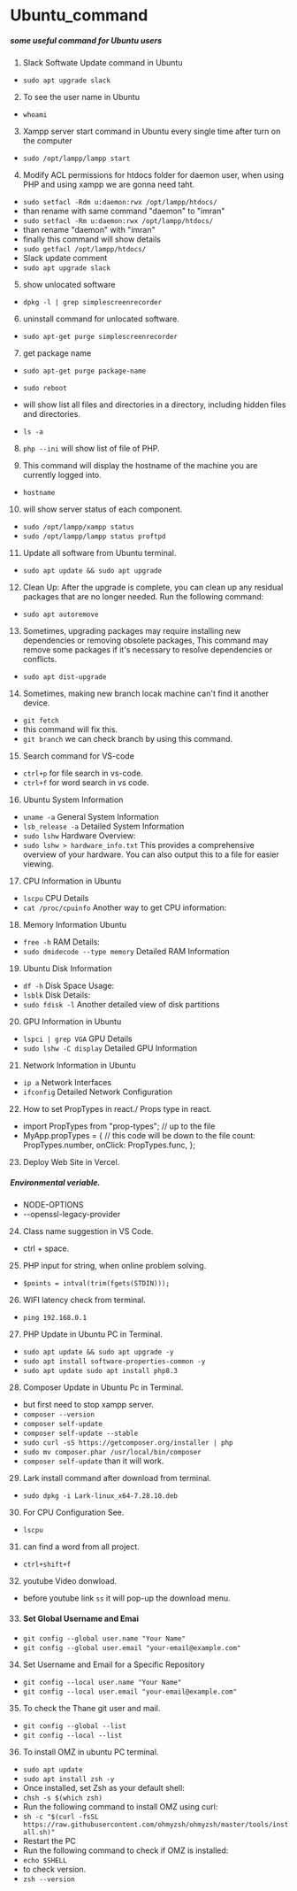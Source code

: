 # Ubuntu_command

##### some useful command for Ubuntu users

1. Slack Softwate Update command in Ubuntu

- `sudo apt upgrade slack`

2. To see the user name in Ubuntu

- `whoami`

3. Xampp server start command in Ubuntu every single time after turn on the
   computer

- `sudo /opt/lampp/lampp start`

4. Modify ACL permissions for htdocs folder for daemon user, when using PHP and
   using xampp we are gonna need taht.

- `sudo setfacl -Rdm u:daemon:rwx /opt/lampp/htdocs/`
- than rename with same command "daemon" to "imran"
- `sudo setfacl -Rm u:daemon:rwx /opt/lampp/htdocs/`
- than rename "daemon" with "imran"
- finally this command will show details
- `sudo getfacl /opt/lampp/htdocs/`
- Slack update comment
- `sudo apt upgrade slack`

5. show unlocated software

- `dpkg -l | grep simplescreenrecorder`

6. uninstall command for unlocated software.

- `sudo apt-get purge simplescreenrecorder`

7. get package name

- `sudo apt-get purge package-name`
- `sudo reboot`

- will show list all files and directories in a directory, including hidden
  files and directories.
- `ls -a`

8. `php --ini` will show list of file of PHP.

9. This command will display the hostname of the machine you are currently
   logged into.

- `hostname`

10. will show server status of each component.

- `sudo /opt/lampp/xampp status`
- `sudo /opt/lampp/lampp status proftpd`

11. Update all software from Ubuntu terminal.

- `sudo apt update && sudo apt upgrade`

12. Clean Up: After the upgrade is complete, you can clean up any residual
    packages that are no longer needed. Run the following command:

- `sudo apt autoremove`

13. Sometimes, upgrading packages may require installing new dependencies or
    removing obsolete packages, This command may remove some packages if it's
    necessary to resolve dependencies or conflicts.

- `sudo apt dist-upgrade`

14. Sometimes, making new branch locak machine can't find it another device.

- `git fetch`
- this command will fix this.
- `git branch` we can check branch by using this command.

15. Search command for VS-code

- `ctrl+p` for file search in vs-code.
- `ctrl+f` for word search in vs code.

16. Ubuntu System Information

- `uname -a` General System Information
- `lsb_release -a` Detailed System Information
- `sudo lshw` Hardware Overview:
- `sudo lshw > hardware_info.txt` This provides a comprehensive overview of your hardware. You can also output this to a file for easier viewing.

17. CPU Information in Ubuntu

- `lscpu` CPU Details
- `cat /proc/cpuinfo` Another way to get CPU information:

18. Memory Information Ubuntu

- `free -h` RAM Details:
- `sudo dmidecode --type memory` Detailed RAM Information

19. Ubuntu Disk Information

- `df -h` Disk Space Usage:
- `lsblk` Disk Details:
- `sudo fdisk -l` Another detailed view of disk partitions

20. GPU Information in Ubuntu

- `lspci | grep VGA` GPU Details
- `sudo lshw -C display` Detailed GPU Information

21. Network Information in Ubuntu

- `ip a` Network Interfaces
- `ifconfig` Detailed Network Configuration

22. How to set PropTypes in react./ Props type in react.

- import PropTypes from "prop-types"; // up to the file
- MyApp.propTypes = {
  // this code will be down to the file
  count: PropTypes.number,
  onClick: PropTypes.func,
};

23. Deploy Web Site in Vercel.

##### Environmental veriable.
- NODE-OPTIONS 
- --openssl-legacy-provider

24. Class name suggestion in VS Code.
- ctrl + space.

25. PHP input for string, when online problem solving.
- `$points = intval(trim(fgets(STDIN)));`

26. WIFI latency check from terminal.
- `ping 192.168.0.1`

27. PHP Update in Ubuntu PC in Terminal.
- `sudo apt update && sudo apt upgrade -y`
- `sudo apt install software-properties-common -y`
- `sudo apt update
sudo apt install php8.3`

28. Composer Update in Ubuntu Pc in Terminal.
- but first need to stop xampp server.
- `composer --version`
- `composer self-update`
- `composer self-update --stable`
- `sudo curl -sS https://getcomposer.org/installer | php`
- `sudo mv composer.phar /usr/local/bin/composer`
- `composer self-update` than it will work.

29. Lark install command after download from terminal.
- `sudo dpkg -i Lark-linux_x64-7.28.10.deb`

30. For CPU Configuration See.
- `lscpu`

31. can find a word from all project.
- `ctrl+shift+f`

32. youtube Video donwload.
- before youtube link `ss` it will pop-up the download menu.

33. #### Set Global Username and Emai
- `git config --global user.name "Your Name"`
- `git config --global user.email "your-email@example.com"`

34. Set Username and Email for a Specific Repository
- `git config --local user.name "Your Name"`
- `git config --local user.email "your-email@example.com"`

35. To check the Thane git user and mail.
- `git config --global --list`
- `git config --local --list`

36. To install OMZ in ubuntu PC terminal.
- `sudo apt update`
- `sudo apt install zsh -y`
- Once installed, set Zsh as your default shell:
- `chsh -s $(which zsh)`
- Run the following command to install OMZ using curl:
- `sh -c "$(curl -fsSL https://raw.githubusercontent.com/ohmyzsh/ohmyzsh/master/tools/install.sh)"`
- Restart the PC
- Run the following command to check if OMZ is installed:
- `echo $SHELL`
- to check version.
- `zsh --version`